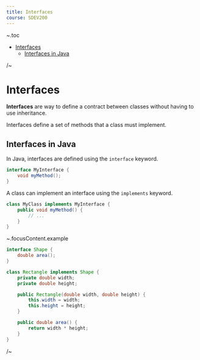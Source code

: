 ```yaml
---
title: Interfaces
course: SDEV200
---
```


~.toc

- [Interfaces](#interfaces)
  - [Interfaces in Java](#interfaces-in-java)

/~

# Interfaces

**Interfaces** are way to define a contract between classes without having to use inheritance.

Interfaces define a set of methods that a class must implement.

## Interfaces in Java

In Java, interfaces are defined using the `interface` keyword.

```java
interface MyInterface {
    void myMethod();
}
```

A class can implement an interface using the `implements` keyword.

```java
class MyClass implements MyInterface {
    public void myMethod() {
        // ...
    }
}
```

~.focusContent.example

```java
interface Shape {
    double area();
}

class Rectangle implements Shape {
    private double width;
    private double height;

    public Rectangle(double width, double height) {
        this.width = width;
        this.height = height;
    }

    public double area() {
        return width * height;
    }
}
```

/~
